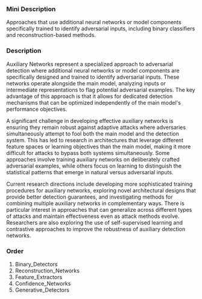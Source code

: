 ### Mini Description

Approaches that use additional neural networks or model components specifically trained to identify adversarial inputs, including binary classifiers and reconstruction-based methods.

### Description

Auxiliary Networks represent a specialized approach to adversarial detection where additional neural networks or model components are specifically designed and trained to identify adversarial inputs. These networks operate alongside the main model, analyzing inputs or intermediate representations to flag potential adversarial examples. The key advantage of this approach is that it allows for dedicated detection mechanisms that can be optimized independently of the main model's performance objectives.

A significant challenge in developing effective auxiliary networks is ensuring they remain robust against adaptive attacks where adversaries simultaneously attempt to fool both the main model and the detection system. This has led to research in architectures that leverage different feature spaces or learning objectives than the main model, making it more difficult for attacks to bypass both systems simultaneously. Some approaches involve training auxiliary networks on deliberately crafted adversarial examples, while others focus on learning to distinguish the statistical patterns that emerge in natural versus adversarial inputs.

Current research directions include developing more sophisticated training procedures for auxiliary networks, exploring novel architectural designs that provide better detection guarantees, and investigating methods for combining multiple auxiliary networks in complementary ways. There is particular interest in approaches that can generalize across different types of attacks and maintain effectiveness even as attack methods evolve. Researchers are also exploring the use of self-supervised learning and contrastive approaches to improve the robustness of auxiliary detection networks.

### Order

1. Binary_Detectors
2. Reconstruction_Networks
3. Feature_Extractors
4. Confidence_Networks
5. Generative_Detectors
